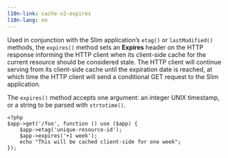 ```yaml
---
l10n-link: cache-v2-expires
l10n-lang: en
---
```

Used in conjunction with the Slim application’s `etag()` or `lastModified()` methods, the `expires()` method sets an
**Expires** header on the HTTP response informing the HTTP client when its client-side cache for the current
resource should be considered stale. The HTTP client will continue serving from its client-side cache until the
expiration date is reached, at which time the HTTP client will send a conditional GET request to the Slim application.

The `expires()` method accepts one argument: an integer UNIX timestamp, or a string to be parsed with `strtotime()`.

    <?php
    $app->get('/foo', function () use ($app) {
        $app->etag('unique-resource-id');
        $app->expires('+1 week');
        echo "This will be cached client-side for one week";
    });
